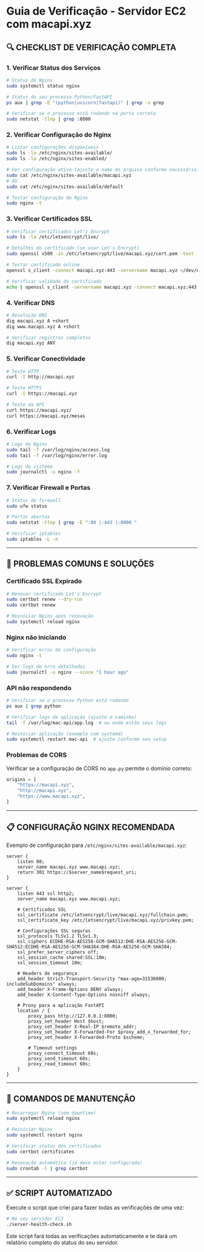 # Guia de Verificação - Servidor EC2 com macapi.xyz

## 🔍 CHECKLIST DE VERIFICAÇÃO COMPLETA

### 1. **Verificar Status dos Serviços**

```bash
# Status do Nginx
sudo systemctl status nginx

# Status do seu processo Python/FastAPI
ps aux | grep -E "(python|uvicorn|fastapi)" | grep -v grep

# Verificar se o processo está rodando na porta correta
sudo netstat -tlnp | grep :8000
```

### 2. **Verificar Configuração do Nginx**

```bash
# Listar configurações disponíveis
sudo ls -la /etc/nginx/sites-available/
sudo ls -la /etc/nginx/sites-enabled/

# Ver configuração ativa (ajuste o nome do arquivo conforme necessário)
sudo cat /etc/nginx/sites-available/macapi.xyz
# OU
sudo cat /etc/nginx/sites-available/default

# Testar configuração do Nginx
sudo nginx -t
```

### 3. **Verificar Certificados SSL**

```bash
# Verificar certificados Let's Encrypt
sudo ls -la /etc/letsencrypt/live/

# Detalhes do certificado (se usar Let's Encrypt)
sudo openssl x509 -in /etc/letsencrypt/live/macapi.xyz/cert.pem -text -noout | grep -E "(Subject:|Issuer:|Not Before|Not After)"

# Testar certificado online
openssl s_client -connect macapi.xyz:443 -servername macapi.xyz </dev/null 2>/dev/null | openssl x509 -noout -dates

# Verificar validade do certificado
echo | openssl s_client -servername macapi.xyz -connect macapi.xyz:443 2>/dev/null | openssl x509 -noout -issuer -subject -dates
```

### 4. **Verificar DNS**

```bash
# Resolução DNS
dig macapi.xyz A +short
dig www.macapi.xyz A +short

# Verificar registros completos
dig macapi.xyz ANY
```

### 5. **Verificar Conectividade**

```bash
# Teste HTTP
curl -I http://macapi.xyz

# Teste HTTPS
curl -I https://macapi.xyz

# Teste da API
curl https://macapi.xyz/
curl https://macapi.xyz/mesas
```

### 6. **Verificar Logs**

```bash
# Logs do Nginx
sudo tail -f /var/log/nginx/access.log
sudo tail -f /var/log/nginx/error.log

# Logs do sistema
sudo journalctl -u nginx -f
```

### 7. **Verificar Firewall e Portas**

```bash
# Status do firewall
sudo ufw status

# Portas abertas
sudo netstat -tlnp | grep -E ":80 |:443 |:8000 "

# Verificar iptables
sudo iptables -L -n
```

---

## 🚨 PROBLEMAS COMUNS E SOLUÇÕES

### **Certificado SSL Expirado**
```bash
# Renovar certificado Let's Encrypt
sudo certbot renew --dry-run
sudo certbot renew

# Reiniciar Nginx após renovação
sudo systemctl reload nginx
```

### **Nginx não iniciando**
```bash
# Verificar erros de configuração
sudo nginx -t

# Ver logs de erro detalhados
sudo journalctl -u nginx --since "1 hour ago"
```

### **API não respondendo**
```bash
# Verificar se o processo Python está rodando
ps aux | grep python

# Verificar logs da aplicação (ajuste o caminho)
tail -f /var/log/mac-api/app.log  # ou onde estão seus logs

# Reiniciar aplicação (exemplo com systemd)
sudo systemctl restart mac-api  # ajuste conforme seu setup
```

### **Problemas de CORS**
Verificar se a configuração de CORS no `app.py` permite o domínio correto:
```python
origins = [
    "https://macapi.xyz",
    "http://macapi.xyz",
    "https://www.macapi.xyz",
]
```

---

## 📋 CONFIGURAÇÃO NGINX RECOMENDADA

Exemplo de configuração para `/etc/nginx/sites-available/macapi.xyz`:

```nginx
server {
    listen 80;
    server_name macapi.xyz www.macapi.xyz;
    return 301 https://$server_name$request_uri;
}

server {
    listen 443 ssl http2;
    server_name macapi.xyz www.macapi.xyz;

    # Certificados SSL
    ssl_certificate /etc/letsencrypt/live/macapi.xyz/fullchain.pem;
    ssl_certificate_key /etc/letsencrypt/live/macapi.xyz/privkey.pem;
    
    # Configurações SSL seguras
    ssl_protocols TLSv1.2 TLSv1.3;
    ssl_ciphers ECDHE-RSA-AES256-GCM-SHA512:DHE-RSA-AES256-GCM-SHA512:ECDHE-RSA-AES256-GCM-SHA384:DHE-RSA-AES256-GCM-SHA384;
    ssl_prefer_server_ciphers off;
    ssl_session_cache shared:SSL:10m;
    ssl_session_timeout 10m;

    # Headers de segurança
    add_header Strict-Transport-Security "max-age=31536000; includeSubDomains" always;
    add_header X-Frame-Options DENY always;
    add_header X-Content-Type-Options nosniff always;

    # Proxy para a aplicação FastAPI
    location / {
        proxy_pass http://127.0.0.1:8000;
        proxy_set_header Host $host;
        proxy_set_header X-Real-IP $remote_addr;
        proxy_set_header X-Forwarded-For $proxy_add_x_forwarded_for;
        proxy_set_header X-Forwarded-Proto $scheme;
        
        # Timeout settings
        proxy_connect_timeout 60s;
        proxy_send_timeout 60s;
        proxy_read_timeout 60s;
    }
}
```

---

## 🔧 COMANDOS DE MANUTENÇÃO

```bash
# Recarregar Nginx (sem downtime)
sudo systemctl reload nginx

# Reiniciar Nginx
sudo systemctl restart nginx

# Verificar status dos certificados
sudo certbot certificates

# Renovação automática (já deve estar configurada)
sudo crontab -l | grep certbot
```

---

## ✅ SCRIPT AUTOMATIZADO

Execute o script que criei para fazer todas as verificações de uma vez:

```bash
# No seu servidor EC2
./server-health-check.sh
```

Este script fará todas as verificações automaticamente e te dará um relatório completo do status do seu servidor.
